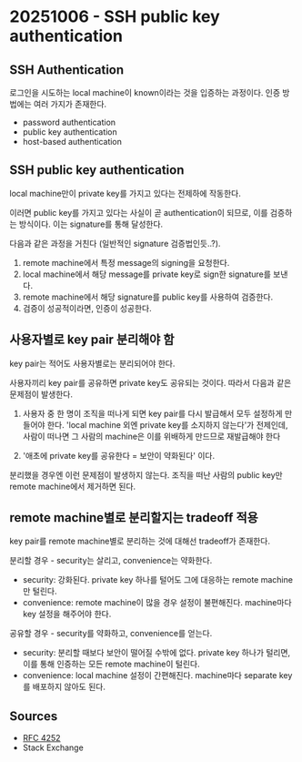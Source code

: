 # 20251006 - SSH public key authentication

## SSH Authentication

로그인을 시도하는 local machine이 known이라는 것을 입증하는 과정이다.
인증 방법에는 여러 가지가 존재한다.

- password authentication
- public key authentication
- host-based authentication

## SSH public key authentication

local machine만이 private key를 가지고 있다는 전제하에 작동한다.

이러면 public key를 가지고 있다는 사실이 곧 authentication이 되므로, 이를 검증하는 방식이다.
이는 signature를 통해 달성한다.

다음과 같은 과정을 거친다 (일반적인 signature 검증법인듯..?).
1. remote machine에서 특정 message의 signing을 요청한다.
2. local machine에서 해당 message를 private key로 sign한 signature를 보낸다.
3. remote machine에서 해당 signature를 public key를 사용하여 검증한다.
4. 검증이 성공적이라면, 인증이 성공한다.

## 사용자별로 key pair 분리해야 함

key pair는 적어도 사용자별로는 분리되어야 한다.

사용자끼리 key pair를 공유하면 private key도 공유되는 것이다.
따라서 다음과 같은 문제점이 발생한다.

1. 사용자 중 한 명이 조직을 떠나게 되면 key pair를 다시 발급해서 모두 설정하게 만들어야 한다.
  'local machine 외엔 private key를 소지하지 않는다'가 전제인데,
  사람이 떠나면 그 사람의 machine은 이를 위배하게 만드므로 재발급해야 한다

2. '애초에 private key를 공유한다 = 보안이 약화된다' 이다.

분리했을 경우엔 이런 문제점이 발생하지 않는다.
조직을 떠난 사람의 public key만 remote machine에서 제거하면 된다.

## remote machine별로 분리할지는 tradeoff 적용

key pair를 remote machine별로 분리하는 것에 대해선 tradeoff가 존재한다.

분리할 경우 - security는 살리고, convenience는 약화한다.
- security: 강화된다. private key 하나를 털어도 그에 대응하는 remote machine만 털린다.
- convenience: remote machine이 많을 경우 설정이 불편해진다.
  machine마다 key 설정을 해주어야 한다.

공유할 경우 - security를 약화하고, convenience를 얻는다.
- security: 분리할 때보다 보안이 떨어질 수밖에 없다.
  private key 하나가 털리면, 이를 통해 인증하는 모든 remote machine이 털린다.
- convenience: local machine 설정이 간편해진다.
  machine마다 separate key를 배포하지 않아도 된다.

## Sources

- [RFC 4252](https://datatracker.ietf.org/doc/html/rfc4252)
- Stack Exchange
